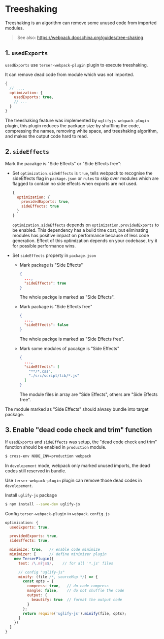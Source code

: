 # Treeshaking

Treeshaking is an algorithm can remove some unused code from imported modules.

> See also: https://webpack.docschina.org/guides/tree-shaking

## 1. `usedExports`

`usedExports` use `terser-webpack-plugin` plugin to execute treeshaking.

It can remove dead code from module which was not imported.

```javascript
{
  // ...,
  optimization: {
    usedExports: true,
    // ...
  }
}
```

The treeshaking feature was implemented by `uglifyjs-webpack-plugin` plugin, this plugin reduces the package size by shuffling the code, compressing the names, removing white space, and treeshaking algorithm, and makes the output code hard to read.

## 2. `sideEffects`

Mark the pacakge is "Side Effects" or "Side Effects free":

- Set `optimization.sideEffects` is `true`, tells webpack to recognise the sideEffects flag in `package.json` or `rules` to skip over modules which are flagged to contain no side effects when exports are not used.

  ```javascript
  {
    optimization: {
      providedExports: true,
      sideEffects: true
    }
  }
  ```

  `optimization.sideEffects` depends on `optimization.providedExports` to be enabled. This dependency has a build time cost, but eliminating modules has positive impact on performance because of less code generation. Effect of this optimization depends on your codebase, try it for possible performance wins.

- Set `sideEffects` property in `package.json`

  - Mark package is "Side Effects"

    ```json
    {
      ...,
      "sideEffects": true
    }
    ```

    The whole packge is marked as "Side Effects".

  - Mark package is "Side Effects free"

    ```json
    {
      ...,
      "sideEffects": false
    }
    ```

    The whole packge is marked as "Side Effects free".

  - Mark some modules of pacakge is "Side Effects"

    ```json
    {
      ...,
      "sideEffects": [
        "**/*.css",
        "./src/script/lib/*.js"
      ]
    }
    ```

    The module files in array are "Side Effects", others are "Side Effects free".

The module marked as "Side Effects" should alwasy bundle into target package.

## 3. Enable "dead code check and trim" function

If `usedExports` and `sideEffects` was setup, the "dead code check and trim" function should be enabled in `production` module.

```bash
$ cross-env NODE_ENV=production webpack
```

In `developement` mode, webpack only marked unused imports, the dead codes still reserved in bundle.

Use `terser-webpack-plugin` plugin can remove those dead codes in `developement`.

Install `uglify-js` package

```bash
$ npm install --save-dev uglify-js
```

Config `terser-webpack-plugin` in `webpack.config.js`

```javascript
optimization: {
  usedExports: true,

  providedExports: true,
  sideEffects: true,

  minimize: true,   // enable code minimize
  minimizer: [      // define minimizer plugin
    new TerserPlugin({
      test: /\.m?js$/,    // for all '*.js' files

      // config "uglify-js"
      minify: (file /*, sourceMap */) => {
        const opts = {
          compress: true,   // do code compress
          mangle: false,    // do not shuffle the code
          output: {
            beautify: true  // format the output code
          }
        };
        return require('uglify-js').minify(file, opts);
      }
    })
  ]
}
```
